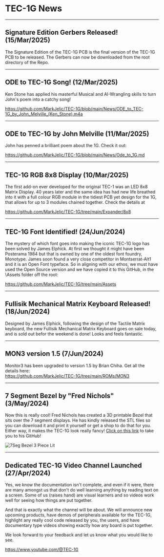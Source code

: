 # TEC-1G News
--------------------------------------------------------
## Signature Edition Gerbers Released! (15/Mar/2025)
The Signature Edition of the TEC-1G PCB is the final version of the TEC-1G PCB to be released.
The Gerbers can now be downloaded from the root directory of the Repo.

--------------------------------------------------------
## ODE to TEC-1G Song! (12/Mar/2025)
Ken Stone has applied his masterful Musical and AI-Wrangling skills to turn John's poem into a catchy song!

https://github.com/MarkJelic/TEC-1G/blob/main/News/ODE_to_TEC-1G_by_John_Melville_(Ken_Stone).m4a

--------------------------------------------------------
## ODE to TEC-1G by John Melville (11/Mar/2025)
John has penned a brilliant poem about the 1G. Check it out:

https://github.com/MarkJelic/TEC-1G/blob/main/News/Ode_to_1G.md

--------------------------------------------------------
## TEC-1G RGB 8x8 Display (10/Mar/2025)
The first add-on ever developed for the original TEC-1 was an LED 8x8 Matrix Display. 40 years later and the same idea has had new life breathed into it with a full colour RGB module in the tidiest PCB yet design for the 1G, that allows for up to 3 modules chained together. Check the details at<br>

https://github.com/MarkJelic/TEC-1G/tree/main/Expander/8x8

--------------------------------------------------------
## TEC-1G Font Identified! (24/Jun/2024)
The mystery of which font goes into making the iconic TEC-1G logo has been solved by James Elphick.  At first we thought it might have been Posterama 1984 but that is owned by one of the oldest font foundry, Monotype.  James soon found a very close competitor in Montserrat-Alt1 and it is an Open Font typeface.  So in aligning with our ethos, we must have used the Open Source version and we have copied it to this GitHub, in the \Assets folder off the root:<br>

https://github.com/MarkJelic/TEC-1G/tree/main/Assets

--------------------------------------------------------
## Fullisik Mechanical Matrix Keyboard Released! (18/Jun/2024)
Designed by James Elphick, following the design of the Tactile Matrix keyboard, the new Fullisik Mechanical Matrix Keyboard goes on sale today, and is sold out befor the weekend is done! Looks and feels fantastic.

--------------------------------------------------------

## MON3 version 1.5 (7/Jun/2024)
Monitor3 has been upgraded to version 1.5 by Brian Chiha. Get all the details here:<br>
https://github.com/MarkJelic/TEC-1G/tree/main/ROMs/MON3

--------------------------------------------------------
## 7 Segment Bezel by "Fred Nichols" (3/May/2024)

Now this is really cool! Fred Nichols has created a 3D printable Bezel that sits over the 7 segment displays. He has kindly released the STL files so you can download it and print it yourself or get a shop to do that for you. Either way, it makes the TEC-1G look really fancy! [Click on this link](https://github.com/turbo-gecko/TEC/tree/main/3D%20Printing/7%20Seg%20Bezel) to take you to his GitHub!

![7Seg Bezel 3 Piece Lit](https://github.com/MarkJelic/TEC-1G/assets/13119623/3fe65e7f-e465-46b6-b199-2ee3f1768f27)

--------------------------------------------------------
## Dedicated TEC-1G Video Channel Launched (27/Apr/2024)
Yes, we know the documentation isn't complete, and even if it were, there are many amongst us that don't do well learning anything by reading text on a screen. Some of us (raises hand) are visual learners and so videos work well for seeing how things are put together.

And that is exactly what the channel will be about. We will announce new upcoming products, have demos of peripherals available for the TEC-1G, highlight any really cool code released by you, the users, and have documentary type videos showing exactly how any board is put together.

We look forward to your feedback and let us know what you would like to see.

https://www.youtube.com/@TEC-1G
